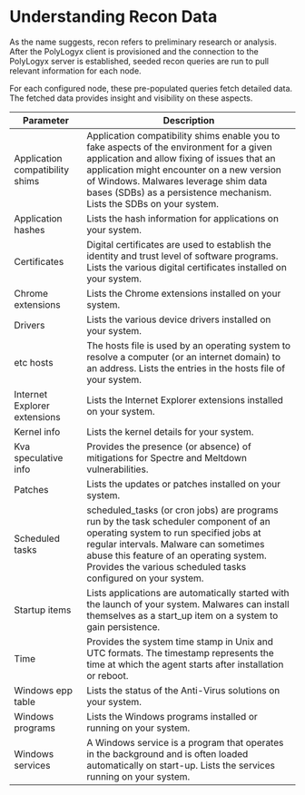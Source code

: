 Understanding Recon Data
=================

As the name suggests, recon refers to preliminary research or analysis. After
the PolyLogyx client is provisioned and the connection to the PolyLogyx server
is established, seeded recon queries are run to pull relevant information for
each node. 

For each configured node, these pre-populated queries fetch detailed data. The
fetched data provides insight and visibility on these aspects.

| Parameter                       | Description         |                                                                                                                                                                                                                                                                                           
|---------------------------------|-------------------- |
| Application compatibility shims | Application compatibility shims enable you to fake aspects of the environment for a given application and allow fixing of issues that an application might encounter on a new version of Windows. Malwares leverage shim data bases (SDBs) as a persistence mechanism. Lists the SDBs on your system. |
| Application hashes              | Lists the hash information for applications on your system. |                                                                                                                                                                                                                                   
| Certificates                    | Digital certificates are used to establish the identity and trust level of software programs. Lists the various digital certificates installed on your system. |                                                                                                                                  
| Chrome extensions               | Lists the Chrome extensions installed on your system.    |                                                                                                                                                                                                                                             
| Drivers                         | Lists the various device drivers installed on your system.     |                                                                                                                                                                                                                                    
| etc hosts                       | The hosts file is used by an operating system to resolve a computer (or an internet domain) to an address. Lists the entries in the hosts file of your system. |                                                                                                                                       
| Internet Explorer extensions    | Lists the Internet Explorer extensions installed on your system.    |                                                                                                                                                                                                                                   
| Kernel info                     | Lists the kernel details for your system.      |                                                                                                                                                                                                                                                        
| Kva speculative info            | Provides the presence (or absence) of mitigations for Spectre and Meltdown vulnerabilities.   |                                                                                                                                                                                                         
| Patches                         | Lists the updates or patches installed on your system.   |                                                                                                                                                                                                                                              
| Scheduled tasks                 | scheduled_tasks (or cron jobs) are programs run by the task scheduler component of an operating system to run specified jobs at regular intervals. Malware can sometimes abuse this feature of an operating system. Provides the various scheduled tasks configured on your system.                   |
| Startup items                   | Lists applications are automatically started with the launch of your system. Malwares can install themselves as a start_up item on a system to gain persistence. |                                                                                                                                       
| Time                            | Provides the system time stamp in Unix and UTC formats. The timestamp represents the time at which the agent starts after installation or reboot. |                                                                                                                                                    
| Windows epp table               | Lists the status of the Anti-Virus solutions on your system.    |                                                                                                                                                                                                                                      
| Windows programs                | Lists the Windows programs installed or running on your system. |                                                                                                                                                                                                                                     
| Windows services                | A Windows service is a program that operates in the background and is often loaded automatically on start-up. Lists the services running on your system.  |                                                                                                                      

 
